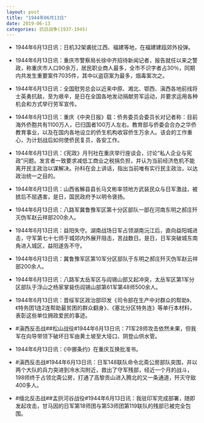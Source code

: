 ```yaml
---
layout: post
title: "1944年06月13日"
date: 2019-06-13
categories: 抗日战争(1937-1945)
---
```


<meta name="referrer" content="no-referrer" />

- 1944年6月13日讯：日机32架袭扰江西、福建等地，在福建建瓯郊外投弹。 

- 1944年6月13日讯：重庆市警察局长徐中齐招待新闻记者，报告就任以来之警政，称重庆市人口90余万，居民职业商人最多，全市不识字者占30％，同期内共发生重要案件7035件，其中以盗窃案为最多，烟毒案次之。 

- 1944年6月13日讯：全国慰劳总会以近来中原、湘北、鄂西、滇西各地前线将士英勇抗敌，至为艰辛，是日在全国各地发动捐献劳军运动，并要求运用各种机会和方式举行劳军宣传。 

- 1944年6月13日讯：重庆《中央日报》载：侨务委员会委员长对记者称：目前海外侨胞共有1100万人，已归国者100万人左右。教育部与侨委会合办之华侨教育事业，以及在国内各地设立的侨生机构收容侨生万余人。该会的工作重心，为计划战后如何使侨民复员，各安工作。 

- 1944年6月13日讯：《宪政》月刊社在重庆举行座谈会，讨论“私人企业与宪政”问题。发言者一致要求减低工商业之税捐负担，并认为当前经济危机不能离开民主政治以谋解决。孙科在会上讲话，指出当前唯有实行民主政治，以达政治统一之目的。 

- 1944年6月13日讯：山西省解县县长马文彬率领地方武装民众与日军激战，被掳后不屈遇害，是日，国民政府予以明令褒扬。 

- 1944年6月13日讯：八路军冀鲁豫军区第十分区部队一部在河南东明之郝庄歼灭伪军赵云祥部200余人。 

- 1944年6月13日讯：益阳失守。湖南战场日军占领湖南沅江后，直向益阳城进击，守军第七十七师于城郊内外展开阻击，苦战数日。是日，日军突破城东南角进入城区，益阳遂告不守。 

- 1944年6月13日讯：冀鲁豫军区第10军分区部队于东明之郝庄歼灭伪军赵云祥部200余人。 

- 1944年6月13日讯：八路军太岳军区与阎锡山部又起冲突，太岳军区第1军分区部队于浮山之杨家掌毙伤阎锡山部第61军第48师500余人。 

- 1944年6月13日讯：晋绥军区政治部印发《司令部在生产中对群众的帮助》、《特务团1连2连帮助最贫困的群众翻身》、《塞北分区特务连》等单行本材料，表彰这些单位拥政爱民的事迹。 

- #滇西反击战##松山战役#1944年6月13日讯：71军28师攻击依然未果，但我军在向导带领下破坏日军由黄土坡至大垭口、阴登山供水管。 

- 1944年6月13日讯：《中挪条约》在重庆互换批准书。 

- #滇西反击战#1944年6月13日讯：日军148联队命令北斋公房部队突围，并以两个大队的兵力突进到冷水沟附近，救出了守军残部，经近一个月的战斗，198师终于占领北斋公房，打通了高黎贡山进入腾北的又一条通道，歼灭守敌400多人。 

- #缅北反击战##孟拱河谷战役#1944年6月13日讯：我驻印军完成部署，随即发起攻击，甘马因的日军第18师团与第53师团第119联队的残部已被完全包围。 

